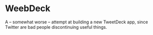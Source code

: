 # WeebDeck

A – somewhat worse – attempt at building a new TweetDeck app, since Twitter are
bad people discontinuing useful things.
